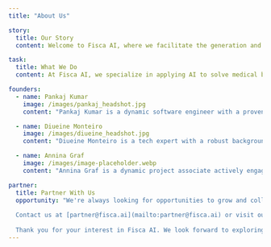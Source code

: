```yaml
---
title: "About Us"

story:
  title: Our Story
  content: Welcome to Fisca AI, where we facilitate the generation and interpretation of medical billing using AI. Founded in 2024, our journey began when we met while working at Google. We shared a drive for impacting a domain that really can benefit from technology, the healthcare sector. We then decided to combine our extensive skills and experiences. This collaboration led to the creation of Fisca AI, a place where we can innovate within a dynamic environment and focus on developing technologies that profoundly improve medical billing and healthcare services.

task:
  title: What We Do
  content: At Fisca AI, we specialize in applying AI to solve medical billing problems, saving time and allowing doctors to focus on patients instead of paperwork. Our goal is to improve accuracy and reduce effort in creating, validating, or understanding medical bills. We are committed to enhancing the efficiency of medical practices through our innovative solutions.

founders:
  - name: Pankaj Kumar
    image: /images/pankaj_headshot.jpg
    content: "Pankaj Kumar is a dynamic software engineer with a proven track record at tech titans like Google, Amazon, and Directi. As the co-founder of Fisca AI, he is driving innovation in scalable healthcare solutions. Armed with expertise in C, C++, and Java, and a degree from Shanmugha Arts Science Technology and Research Academy, Pankaj is dedicated to leveraging his skills in cutting-edge technologies and continuous learning to push boundaries and achieve remarkable results."

  - name: Diueine Monteiro
    image: /images/diueine_headshot.jpg
    content: "Diueine Monteiro is a tech expert with a robust background in distributed systems, query understanding, and model quality. With experience at industry giants like Google, Microsoft, and Amazon, Diueine has led innovative projects in data ingestion, healthcare and machine learning. Currently the co-founder of Fisca AI, Diueine is dedicated to innovation in the healthcare space."

  - name: Annina Graf
    image: /images/image-placeholder.webp
    content: "Annina Graf is a dynamic project associate actively engaged in Switzerland’s thriving startup ecosystem. With an MBA and extensive experience in project management, community building, and financial controlling she contributes her expertise to the Fisca team. Driven by her passion for innovation, Annina aims not only to make a meaningful impact but also to turn her entrepreneurial vision into reality."

partner:
  title: Partner With Us
  opportunity: "We're always looking for opportunities to grow and collaborate with others who share our vision. If you're interested in partnering with us or learning more about what we can achieve together, please don't hesitate to reach out.
  
  Contact us at [partner@fisca.ai](mailto:partner@fisca.ai) or visit our [Contact Page](http://fisca.ai/contact).
  
  Thank you for your interest in Fisca AI. We look forward to exploring new opportunities together!"
---
```

